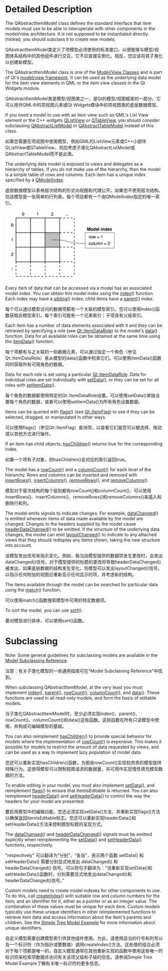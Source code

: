 # Detailed Description

The QAbstractItemModel class defines the standard interface that item models must use to be able to interoperate with other components in the model/view architecture. It is not supposed to be instantiated directly. Instead, you should subclass it to create new models.

QAbstractItemModel类定义了项模型必须使用的标准接口，以便能够与模型/视图体系结构中的其他组件进行交互。它不应直接实例化。相反，您应该将其子类化以创建新模型。

The QAbstractItemModel class is one of the [Model/View Classes](../qtwidgets/model-view-programming.html#model-view-classes) and is part of Qt's [model/view framework](../qtwidgets/model-view-programming.html). It can be used as the underlying data model for the item view elements in QML or the item view classes in the Qt Widgets module.

QAbstractItemModel类是模型/视图类之一，是Qt的模型/视图框架的一部分。它可以用作QML中的项视图元素或Qt Widgets模块中的项视图类的底层数据模型。

If you need a model to use with an item view such as QML's List View element or the C++ widgets [QListView](../qtwidgets/qlistview.html) or [QTableView](../qtwidgets/qtableview.html), you should consider subclassing [QAbstractListModel](qabstractlistmodel.html) or [QAbstractTableModel](qabstracttablemodel.html) instead of this class.

如果您需要在项视图中使用模型，例如QML的ListView元素或C++小部件QListView或QTableView，则应考虑子类化QAbstractListModel或QAbstractTableModel而不是此类。

The underlying data model is exposed to views and delegates as a hierarchy of tables. If you do not make use of the hierarchy, then the model is a simple table of rows and columns. Each item has a unique index specified by a [QModelIndex](qmodelindex.html).

底层数据模型以表格层次结构的形式向视图和代理公开。如果您不使用层次结构，则该模型是一张简单的行列表。每个项目都有一个由QModelIndex指定的唯一索引。

<img src="./images/qabstractitemmodel0.png" style="zoom:50%;" />

Every item of data that can be accessed via a model has an associated model index. You can obtain this model index using the [index](qabstractitemmodel.html#index)() function. Each index may have a [sibling](qabstractitemmodel.html#sibling)() index; child items have a [parent](qabstractitemmodel.html#parent)() index.

每个可以通过模型访问的数据项都有一个关联的模型索引。您可以使用index()函数获取此模型索引。每个索引可能有一个兄弟索引；子项具有父级索引。

Each item has a number of data elements associated with it and they can be retrieved by specifying a role (see [Qt::ItemDataRole](qt.html#ItemDataRole-enum)) to the model's [data](qabstractitemmodel.html#data)() function. Data for all available roles can be obtained at the same time using the [itemData](qabstractitemmodel.html#itemData)() function.

每个项都有与之关联的一些数据元素，可以通过指定一个角色（参见Qt::ItemDataRole）来从模型的data()函数中检索它们。可以使用itemData()函数同时获取所有可用角色的数据。

Data for each role is set using a particular [Qt::ItemDataRole](qt.html#ItemDataRole-enum). Data for individual roles are set individually with [setData](qabstractitemmodel.html#setData)(), or they can be set for all roles with [setItemData](qabstractitemmodel.html#setItemData)().

每个角色的数据都使用特定的Qt::ItemDataRole设置。可以使用setData()单独设置每个角色的数据，或者可以使用setItemData()为所有角色设置数据。

Items can be queried with [flags](qabstractitemmodel.html#flags)() (see [Qt::ItemFlag](qt.html#ItemFlag-enum)) to see if they can be selected, dragged, or manipulated in other ways.

可以使用flags()（参见Qt::ItemFlag）查询项，以查看它们是否可以被选择、拖动或以其他方式进行操作。

If an item has child objects, [hasChildren](qabstractitemmodel.html#hasChildren)() returns true for the corresponding index.

如果一个项有子对象，则hasChildren()会对应的索引返回true。

The model has a [rowCount](qabstractitemmodel.html#rowCount)() and a [columnCount](qabstractitemmodel.html#columnCount)() for each level of the hierarchy. Rows and columns can be inserted and removed with [insertRows](qabstractitemmodel.html#insertRows)(), [insertColumns](qabstractitemmodel.html#insertColumns)(), [removeRows](qabstractitemmodel.html#removeRows)(), and [removeColumns](qabstractitemmodel.html#removeColumns)().

模型对于层次结构的每个级别都有rowCount()和columnCount()。可以使用insertRows()、insertColumns()、removeRows()和removeColumns()来插入和删除行和列。

The model emits signals to indicate changes. For example, [dataChanged](qabstractitemmodel.html#dataChanged)() is emitted whenever items of data made available by the model are changed. Changes to the headers supplied by the model cause [headerDataChanged](qabstractitemmodel.html#headerDataChanged)() to be emitted. If the structure of the underlying data changes, the model can emit [layoutChanged](qabstractitemmodel.html#layoutChanged)() to indicate to any attached views that they should redisplay any items shown, taking the new structure into account.

该模型发出信号来指示变化。例如，每当由模型提供的数据项发生更改时，会发出dataChanged()信号。对于模型提供的标题的更改将导致headerDataChanged()被发出。如果底层数据的结构发生变化，则模型可以发出layoutChanged()信号，以指示任何附加的视图应重新显示任何显示的项，并考虑新的结构。

The items available through the model can be searched for particular data using the [match](qabstractitemmodel.html#match)() function.

可以使用match()函数搜索模型中可用的特定数据项。

To sort the model, you can use [sort](qabstractitemmodel.html#sort)(). 

要对模型进行排序，可以使用sort()函数。



# Subclassing

Note: Some general guidelines for subclassing models are available in the [Model Subclassing Reference](../qtwidgets/model-view-programming.html#model-subclassing-reference).

注意：有关子类化模型的一些通用指南可在“Model Subclassing Reference”中找到。

When subclassing QAbstractItemModel, at the very least you must implement [index](qabstractitemmodel.html#index)(), [parent](qabstractitemmodel.html#parent)(), [rowCount](qabstractitemmodel.html#rowCount)(), [columnCount](qabstractitemmodel.html#columnCount)(), and [data](qabstractitemmodel.html#data)(). These functions are used in all read-only models, and form the basis of editable models.

当子类化QAbstractItemModel时，至少必须实现index()、parent()、rowCount()、columnCount()和data()这些函数。这些函数在所有只读模型中使用，并构成可编辑模型的基础。

You can also reimplement [hasChildren](qabstractitemmodel.html#hasChildren)() to provide special behavior for models where the implementation of [rowCount](qabstractitemmodel.html#rowCount)() is expensive. This makes it possible for models to restrict the amount of data requested by views, and can be used as a way to implement lazy population of model data.

您还可以重新实现hasChildren()函数，为那些rowCount()实现较昂贵的模型提供特殊行为。这使得模型可以限制视图请求的数据量，并可用作实现惰性填充模型数据的方法。

To enable editing in your model, you must also implement [setData](qabstractitemmodel.html#setData)(), and reimplement [flags](qabstractitemmodel.html#flags)() to ensure that ItemIsEditable is returned. You can also reimplement [headerData](qabstractitemmodel.html#headerData)() and [setHeaderData](qabstractitemmodel.html#setHeaderData)() to control the way the headers for your model are presented.

要启用模型中的编辑功能，您还必须实现setData()方法，并重新实现flags()方法以确保返回ItemIsEditable标志。您还可以重新实现headerData()和setHeaderData()方法来控制模型标题的呈现方式。

The [dataChanged](qabstractitemmodel.html#dataChanged)() and [headerDataChanged](qabstractitemmodel.html#headerDataChanged)() signals must be emitted explicitly when reimplementing the [setData](qabstractitemmodel.html#setData)() and [setHeaderData](qabstractitemmodel.html#setHeaderData)() functions, respectively.

"respectively" 可以翻译为“分别”、“各自”，表示两个函数 setData() 和 setHeaderData() 需要分别显式地发出 dataChanged() 和 headerDataChanged() 信号。可以将句子翻译为：“当重新实现setData()和setHeaderData()函数时，分别需要显式地发出dataChanged()和headerDataChanged()信号。”

Custom models need to create model indexes for other components to use. To do this, call [createIndex](qabstractitemmodel.html#createIndex)() with suitable row and column numbers for the item, and an identifier for it, either as a pointer or as an integer value. The combination of these values must be unique for each item. Custom models typically use these unique identifiers in other reimplemented functions to retrieve item data and access information about the item's parents and children. See the [Simple Tree Model Example](../qtwidgets/qtwidgets-itemviews-simpletreemodel-example.html) for more information about unique identifiers.

自定义模型需要创建模型索引供其他组件使用。为此，请使用适当的行号和列号以及一个标识符（作为指针或整数值）调用createIndex()方法。这些值的组合必须对于每个项都是唯一的。自定义模型通常在其他重新实现的函数中使用这些唯一的标识符来检索项数据并访问有关该项父级和子级的信息。请参阅Simple Tree Model Example了解有关唯一标识符的更多信息。